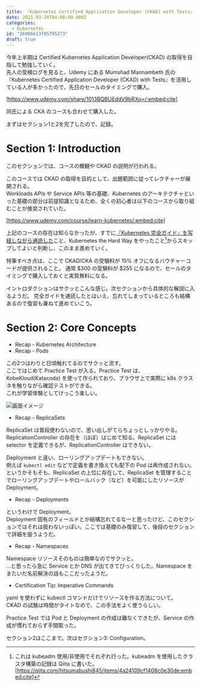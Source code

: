 ```yaml
---
title: 『Kubernetes Certified Application Developer (CKAD) with Tests』を始めた - セクション1, セクション2
date: 2021-03-20T04:08:00.000Z
categories:
  - Kubernetes
id: "26006613705795273"
draft: true
---
```

今年上半期は Certified Kubernetes Application Developer(CKAD) の取得を目指して勉強していく。  
先人の受検ログを見ると、Udemy にある Mumshad Mannambeth 氏の『Kubernetes Certified Application Developer (CKAD) with Tests』を活用している人が多かったので、先日のセールのタイミングで購入。

[https://www.udemy.com/share/1013BQBUEddV9bRXo=/:embed:cite]

同氏による CKA のコースも合わせて購入した。

まずはセクション1と2を完了したので、記録。

# Section 1: Introduction

このセクションでは、コースの概観や CKAD の説明が行われる。

このコースでは CKAD の取得を目的として、出題範囲に従ってレクチャーが展開される。  
Workloads APIs や Service APIs 等の基礎、Kubernetes のアーキテクチャといった基礎の部分は前提知識となるため、全くの初心者は以下のコースから取り組むことが推奨されていた。

[https://www.udemy.com/course/learn-kubernetes/:embed:cite]

上記のコースの存在は知らなかったが、すでに[『Kubernetes 完全ガイド』を写経しながら通読した](https://github.com/hitsumabushi845/training-kubernetes-perfect-guide)こと、Kubernetes the Hard Way をやったこと[^1]からスキップしてよいと判断し、このまま進めていく。

特筆すべき点は、ここで CKAD/CKA の受験料が 15% オフになるバウチャーコードが提供されること。
通常 $300 の受験料が $255 になるので、セールのタイミングで購入しておくと実質無料になる。

イントロダクションはサクッとこんな感じ。次セクションから具体的な解説に入るようだ。
完全ガイドを通読したとはいえ、忘れてしまっているところも結構あるので復習も兼ねて進めていこう。

[^1]: これは kubeadm 使用/非使用でそれぞれ行った。kubeadm を使用したクラスタ構築の記録は Qiita に書いた。[https://qiita.com/hitsumabushi845/items/4a24109cf1408c0e30de:embed:cite]

# Section 2: Core Concepts

- Recap - Kubernetes Architecture
- Recap - Pods  

この2つはわりと日頃触れてるのでサクッと流す。  
ここではじめて Practice Test が入る。Practice Test は、KobeKloud(Katacoda) を使って作られており、ブラウザ上で実際に k8s クラスタを触りながら確認テストができる。  
これが学習体験としてけっこう楽しい。

![画面イメージ](./img/KobeKloud_test.png)

- Recap - ReplicaSets

ReplicaSet は普段使わないので、思い出しがてらちょっとしっかりやる。
ReplicationController の存在を（ほぼ）はじめて知る。ReplicaSet には selector を定義できるが、ReplicationController はできない。  

Deployment と違い、ローリングアップデートもできない。  
例えば `kubectl edit` などで定義を書き換えても配下の Pod は再作成されない。  
というかそもそも、ReplicaSet の上位に存在して、ReplicaSet を管理することでローリングアップデートやロールバック（など）を可能にしたリソースが Deployment。

- Recap - Deployments

というわけで Deployment。  
Deployment 固有のフィールドとか結構忘れてるなーと思ったけど、このセクションではそれは扱わないっぽい。ここでは基礎のみ復習して、後段のセクションで詳細を扱うようだ。

- Recap - Namespaces

Namespace リソースそのものは簡単なのでサクッと。  
...と思ったら急に Service とか DNS が出てきてびっくりした。Namespace をまたいだ名前解決の話もここだったようだ。

- Certification Tip: Imperative Commands 

yaml を使わずに kubectl コマンドだけでリソースを作る方法について。  
CKAD の試験は時間がタイトなので、この手法をよく使うらしい。  

Practice Test では Pod と Deployment の作成は難なくできたが、Service の作成が慣れておらず手間取った。  

セクション2はここまで。次はセクション3: Configuration。
